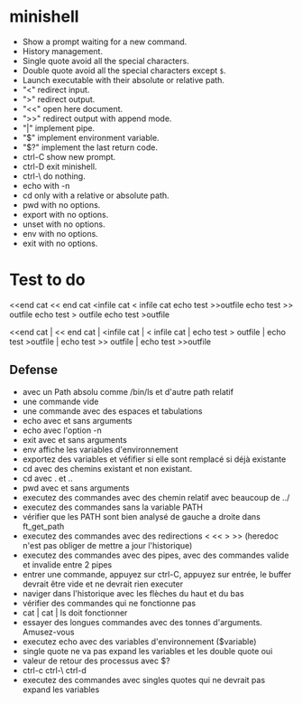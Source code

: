 # minishell

- Show a prompt waiting for a new command.
- History management.
- Single quote avoid all the special characters.
- Double quote avoid all the special characters except `$`.
- Launch executable with their absolute or relative path.
- "<" redirect input.
- ">" redirect output.
- "<<" open here document.
- ">>" redirect output with append mode.
- "|" implement pipe.
- "$" implement environment variable.
- "$?" implement the last return code.
- ctrl-C show new prompt.
- ctrl-D exit minishell.
- ctrl-\ do nothing.
- echo with -n
- cd only with a relative or absolute path.
- pwd with no options.
- export with no options.
- unset with no options.
- env with no options.
- exit  with no options.

# Test to do

<<end cat
<< end cat
<infile cat
< infile cat
echo test >>outfile
echo test >> outfile
echo test > outfile
echo test >outfile

<<end cat | << end cat | <infile cat | < infile cat | echo test > outfile | echo test >outfile | echo test >> outfile | echo test >>outfile

## Defense ##

- avec un Path absolu comme /bin/ls et d'autre path relatif
- une commande vide
- une commande avec des espaces et tabulations
- echo avec et sans arguments
- echo avec l'option -n
- exit avec et sans arguments
- env affiche les variables d'environnement
- exportez des variables et véfifier si elle sont remplacé si déjà existante
- cd avec des chemins existant et non existant.
- cd avec . et ..
- pwd avec et sans arguments
- executez des commandes avec des chemin relatif avec beaucoup de ../
- executez des commandes sans la variable PATH
- vérifier que les PATH sont bien analysé de gauche a droite dans ft_get_path
- executez des commandes avec des redirections < << > >> (heredoc n'est pas obliger de mettre a jour l'historique)
- executez des commandes avec des pipes, avec des commandes valide et invalide entre 2 pipes
- entrer une commande, appuyez sur ctrl-C, appuyez sur entrée, le buffer devrait être vide et ne devrait rien executer
- naviger dans l'historique avec les flèches du haut et du bas
- vérifier des commandes qui ne fonctionne pas
- cat | cat | ls doit fonctionner
- essayer des longues commandes avec des tonnes d'arguments. Amusez-vous
- executez echo avec des variables d'environnement ($variable)
- single quote ne va pas expand les variables et les double quote oui
- valeur de retour des processus avec $?
- ctrl-c ctrl-\ ctrl-d
- executez des commandes avec singles quotes qui ne devrait pas expand les variables